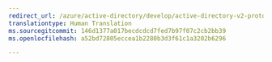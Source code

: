 ```yaml
---
redirect_url: /azure/active-directory/develop/active-directory-v2-protocols-oauth-client-creds
translationtype: Human Translation
ms.sourcegitcommit: 146d1377a017becdcdcd7fed7b97f07c2cb2bb39
ms.openlocfilehash: a52bd72805eccea1b2280b3d3f61c1a3202b6296

---
```



<!--HONumber=Feb17_HO1-->


